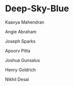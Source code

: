 # Deep-Sky-Blue

Kaavya Mahendran

Angie Abraham

Joseph Sparks

Apoorv Pitta

Joshua Gunsalus

Henry Goldrich

Nikhil Desai
